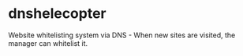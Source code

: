 # dnshelecopter
Website whitelisting system via DNS - When new sites are visited, the manager can whitelist it.
